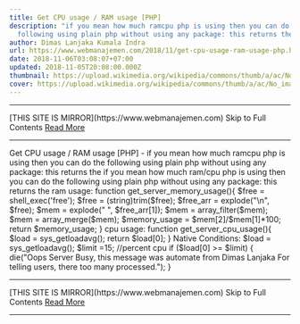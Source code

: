 ```yaml
---
title: Get CPU usage / RAM usage [PHP]
description: "if you mean how much ramcpu php is using then you can do the
  following using plain php without using any package: this returns the"
author: Dimas Lanjaka Kumala Indra
url: https://www.webmanajemen.com/2018/11/get-cpu-usage-ram-usage-php.html
date: 2018-11-06T03:08:07+07:00
updated: 2018-11-05T20:08:00.000Z
thumbnail: https://upload.wikimedia.org/wikipedia/commons/thumb/a/ac/No_image_available.svg/2048px-No_image_available.svg.png
cover: https://upload.wikimedia.org/wikipedia/commons/thumb/a/ac/No_image_available.svg/2048px-No_image_available.svg.png
---
```


<hr/> [THIS SITE IS MIRROR](https://www.webmanajemen.com) Skip to Full Contents <a href="https://www.webmanajemen.com/2018/11/get-cpu-usage-ram-usage-php.html" rel="follow" class="button" id="read-more">Read More</a> <hr/> Get CPU usage / RAM usage [PHP] - if you mean how much ramcpu php is using then you can do the following using plain php without using any package: this returns the if you mean how much ram/cpu php is using then you can do the following     using plain php without using any package: this returns the ram usage: 
function get_server_memory_usage(){
$free = shell_exec('free');
$free = (string)trim($free);
$free_arr = explode("\n", $free);
$mem = explode(" ", $free_arr[1]);
$mem = array_filter($mem);
$mem = array_merge($mem);
$memory_usage = $mem[2]/$mem[1]*100;
return $memory_usage;
}
    cpu usage: 
function get_server_cpu_usage(){
$load = sys_getloadavg();
return $load[0];
}
Native Conditions:
$load = sys_getloadavg();
$limit =15; //percent cpu
if ($load[0] >= $limit) {
  die("Oops Server Busy, this message was automate from Dimas Lanjaka For telling users, there too many processed.");
} <hr/> [THIS SITE IS MIRROR](https://www.webmanajemen.com) Skip to Full Contents <a href="https://www.webmanajemen.com/2018/11/get-cpu-usage-ram-usage-php.html" rel="follow" class="button" id="read-more">Read More</a> <hr/>